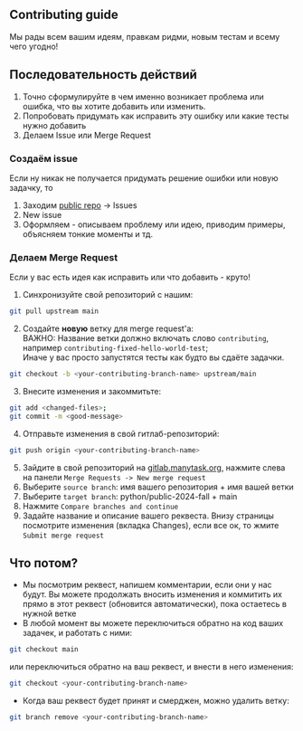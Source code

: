 ## Contributing guide

Мы рады всем вашим идеям, правкам ридми, новым тестам и всему чего угодно!  

## Последовательность действий
1. Точно сформулируйте в чем именно возникает проблема или ошибка, что вы хотите добавить или изменить. 
2. Попробовать придумать как исправить эту ошибку или какие тесты нужно добавить
3. Делаем Issue или Merge Request

### Создаём issue 
Если ну никак не получается придумать решение ошибки или новую задачку, то 
1. Заходим [public repo](https://gitlab.manytask.org/python/public-2024-fall) -> Issues 
2. New issue 
3. Оформляем - описываем проблему или идею, приводим примеры, объясняем тонкие моменты и тд.


### Делаем Merge Request 
Если у вас есть идея как исправить или что добавить - круто!  

1. Синхронизуйте свой репозиторий с нашим:
```bash
git pull upstream main
```
2. Создайте **новую** ветку для merge request'а:  
ВАЖНО: Название ветки должно включать слово `contributing`, например `contributing-fixed-hello-world-test`;  
Иначе у вас просто запустятся тесты как будто вы сдаёте задачки. 
```bash
git checkout -b <your-contributing-branch-name> upstream/main
```
3. Внесите изменения и закоммитьте:
```bash
git add <changed-files>;
git commit -m <good-message>
```
4. Отправьте изменения в свой гитлаб-репозиторий:
```bash
git push origin <your-contributing-branch-name>
```
5. Зайдите в свой репозиторий на [gitlab.manytask.org](gitlab.manytask.org), нажмите слева на панели `Merge Requests -> New merge request`
6. Выберите `source branch`: имя вашего репозитория + имя вашей ветки <your-contributing-branch-name>
7. Выберите `target branch`: python/public-2024-fall + main
8. Нажмите `Compare branches and continue`
9. Задайте название и описание вашего реквеста. Внизу страницы посмотрите изменения (вкладка Changes), если все ок, то жмите `Submit merge request`

## Что потом?
* Мы посмотрим реквест, напишем комментарии, если они у нас будут. Вы можете продолжать вносить изменения и коммитить их прямо в этот реквест (обновится автоматически), пока остаетесь в нужной ветке
* В любой момент вы можете переключиться обратно на код ваших задачек, и работать с ними:
```bash
git checkout main
```
или переключиться обратно на ваш реквест, и внести в него изменения:
```bash
git checkout <your-contributing-branch-name>
```
* Когда ваш реквест будет принят и смерджен, можно удалить ветку:
```bash
git branch remove <your-contributing-branch-name>
```
